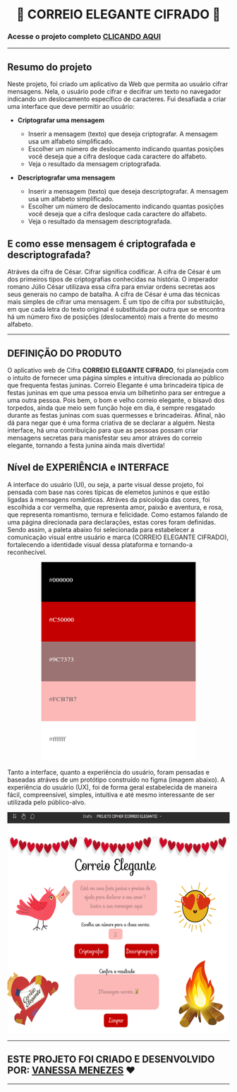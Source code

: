 # <div align="center"> 💌 CORREIO ELEGANTE CIFRADO 💌

### Acesse o projeto completo [CLICANDO AQUI](https://vanessanmenezes.github.io/Cipher/)
</div>

***

## Resumo do projeto

Neste projeto, foi criado um aplicativo da Web que permita ao usuário cifrar mensagens. Nela, o usuário pode cifrar e decifrar um texto no navegador indicando um deslocamento
específico de caracteres. Fui desafiada a criar uma interface que deve permitir ao usuário: 

* **Criptografar uma mensagem**
  - Inserir a mensagem (texto) que deseja criptografar. A mensagem usa um
    alfabeto simplificado.
  - Escolher um número de deslocamento indicando quantas posições
    você deseja que a cifra desloque cada caractere do alfabeto.
  - Veja o resultado da mensagem criptografada.

* **Descriptografar uma mensagem**
  - Inserir a mensagem (texto) que deseja descriptografar. A mensagem usa um
    alfabeto simplificado.
  - Escolher um número de deslocamento indicando quantas posições você deseja que a cifra
    desloque cada caractere do alfabeto.
  - Veja o resultado da mensagem descriptografada.

## E como esse mensagem é criptografada e descriptografada?

Atráves da cifra de César. Cifrar significa codificar. A cifra de César é um dos primeiros tipos de criptografias conhecidas na história. O imperador romano Júlio César utilizava essa cifra para enviar ordens secretas aos seus generais no campo de batalha. A cifra de César é uma das técnicas mais simples de cifrar uma mensagem. É um tipo de cifra por substituição, em que cada letra do texto original é substituida por outra que se encontra há um número fixo de posições (deslocamento) mais a frente do mesmo alfabeto.

***

## DEFINIÇÃO DO PRODUTO

O aplicativo web de Cifra **CORREIO ELEGANTE CIFRADO**, foi planejada com o intuito de fornecer uma página simples e intuitiva direcionada ao público que frequenta festas juninas. Correio Elegante é uma brincadeira típica de festas juninas em que uma pessoa envia um bilhetinho para ser entregue a uma outra pessoa. Pois bem, o bom e velho correio elegante, o bisavô dos torpedos, ainda que meio sem função hoje em dia, é sempre resgatado durante as festas juninas com suas quermesses e brincadeiras. Afinal, não dá para negar que é uma forma criativa de se declarar a alguém. Nesta interface, há uma contribuição para que as pessoas possam criar mensagens secretas para manisfestar seu amor atráves do correio elegante, tornando a festa junina ainda mais divertida! 

## Nível de EXPERIÊNCIA e INTERFACE

A interface do usuário (UI), ou seja, a parte visual desse projeto, foi pensada com base nas cores típicas de elemetos juninos e que estão ligadas à mensagens românticas. Atráves da psicologia das cores, foi escolhida a cor vermelha, que representa amor, paixão e aventura, e rosa, que representa romantismo, ternura e felicidade. Como estamos falando de uma página direcionada para declarações, estas cores foram definidas. Sendo assim, a paleta abaixo foi selecionada para estabelecer a comunicação visual entre usuário e marca (CORREIO ELEGANTE CIFRADO), fortalecendo a identidade visual dessa plataforma e tornando-a reconhecível.

<div align="center"> <img src= "src/imagens/paleta.png" width = "350px" height = "450px"/> </div>

Tanto a interface, quanto a experiência do usuário, foram pensadas e baseadas atráves de um protótipo construído no figma (imagem abaixo). A experiência do usuário (UX), foi de forma geral estabelecida de maneira fácil, compreensível, simples, intuitiva e até mesmo interessante de ser utilizada pelo público-alvo.

<div align="center"> <img src= "src/imagens/prototipo.png" width = "750px" height = "500px"/> </div>

***

## ESTE PROJETO FOI CRIADO E DESENVOLVIDO POR: [VANESSA MENEZES](https://github.com/VanessaNMenezes) ❤️

***